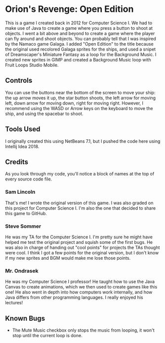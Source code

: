 # Orion's Revenge: Open Edition
This is a game I created back in 2012 for Computer Science I.  We had to make use of Java to create a game where you press a button to shoot at objects.  I went a bit above and beyond to create a game where the player can fly around and shoot objects.  You can probably tell that I was inspired by the Namaco game Galaga.  I added "Open Edition" to the title because the original used recolored Galaga sprites for the ships, and used a snipet of Dreamscaper's Miniature Fantasy as a loop for the Background Music.  I created new sprites in GIMP and created a Background Music loop with Fruit Loops Studio Mobile.

## Controls
You can use the buttons near the bottom of the screen to move your ship: the up arrow moves it up, the star button shoots, the left arrow for moving left, down arrow for moving down, right for moving right.  However, I recommend using the WASD or Arrow keys on the keyboard to move the ship, and using the spacebar to shoot.

## Tools Used
I originally created this using NetBeans 7.1, but I pushed the code here using Intellij Idea 2018.

## Credits
As you look through my code, you'll notice a block of names at the top of every source code file.

### Sam Lincoln
That's me!  I wrote the original version of this game.  I was also graded on this project for Computer Science I.  I'm also the one that decided to share this game to GitHub.

### Steve Sommer
He was my TA for the Computer Science I.  I'm pretty sure he might have helped me test the original project and squish some of the first bugs.  He was also in charge of handing out "cool points" for projects the TAs thought were cool.  I think I got a few points for the original version, but I don't know if my new sprites and BGM would make me lose those points.

### Mr. Ondrasek
He was my Computer Science I professor!  He taught how to use the Java Canvas to create animations, which we then used to create games like this one!  He also went in depth into how computers work internally, and how Java differs from other programming languages.  I really enjoyed his lectures!

## Known Bugs
- The Mute Music checkbox only stops the music from looping, it won't stop until the current loop is done.
